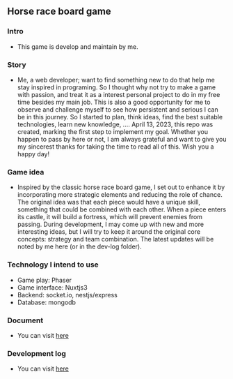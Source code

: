 ## Horse race board game

### Intro
- This game is develop and maintain by me.
### Story
- Me, a web developer; want to find something new to do that help me stay inspired in programing. So I thought why not try to make a game with passion, and treat it as a interest personal project to do in my free time besides my main job. This is also a good opportunity for me to observe and challenge myself to see how persistent and serious I can be in this journey. So I started to plan, think ideas, find the best suitable technologies, learn new knowledge, .... April 13, 2023, this repo was created, marking the first step to implement my goal. Whether you happen to pass by here or not, I am always grateful and want to give you my sincerest thanks for taking the time to read all of this. Wish you a happy day!
### Game idea
- Inspired by the classic horse race board game, I set out to enhance it by incorporating more strategic elements and reducing the role of chance. The original idea was that each piece would have a unique skill, something that could be combined with each other. When a piece enters its castle, it will build a fortress, which will prevent enemies from passing. During development, I may come up with new and more interesting ideas, but I will try to keep it around the original core concepts: strategy and team combination. The latest updates will be noted by me here (or in the dev-log folder).
### Technology I intend to use
- Game play: Phaser
- Game interface: Nuxtjs3
- Backend: socket.io, nestjs/express
- Database: mongodb
### Document
- You can visit [here](./docs/)
### Development log 
- You can visit [here](./dev-log)